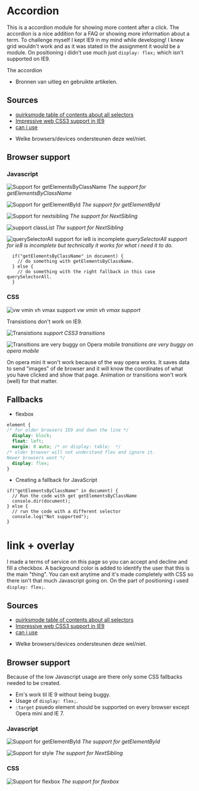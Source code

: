 # Accordion
This is a accordion module for showing more content after a click. The accordion is a nice addition for a FAQ or showing more information about a term.
To challenge myself I kept IE9 in my mind while developing! I knew grid wouldn't work and as it was stated in the assignment it would be a module.
On positioning i didn't use much just `display: flex;` which isn't supported on IE9.

The accordion


-	Bronnen van uitleg en gebruikte artikelen.
## Sources
* [quirksmode table of contents about all selectors](https://quirksmode.org/dom/core/#fivemethods)
* [Impressive web CSS3 support in IE9](https://www.impressivewebs.com/css3-support-ie9/)
* [can i use](https://caniuse.com/)

-	Welke browsers/devices ondersteunen deze wel/niet.

## Browser support

### Javascript
![Support for getElementsByClassName](docImages/getElementsByClassName.png)
_The support for getElementsByClassName_

![Support for getElementById](docImages/getElementById.png)
_The support for getElementById_

![Support for nextsibling](docImages/NextSibling.png)
_The support for NextSibling_

![support classList](docImages/classlist.png)
_The support for NextSibling_

![querySelectorAll support for ie8 is incomplete](docImages/querySelectorAll.png)
_querySelectorAll support for ie8 is incomplete but technically it works for what i need it to do._

```JS
  if("getElementsByClassName" in document) {
    // do something with getElementsByClassName.
  } else {
    // do something with the right fallback in this case querySelectorAll.
  }
```


### CSS
![vw vmin vh vmax support](docImages/vwvhvminvmax.png)
_vw vmin vh vmax support_

Transistions don't work on IE9.

![Transistions](docImages/transitions.png)
_support CSS3 transitions_


![Transitions are very buggy on Opera mobile](docImages/Opera-mobile.png)
_transitions are very buggy on opera mobile_

On opera mini it won't work because of the way opera works. It saves data to send "images" of de browser and it will know the coordinates of what you have clicked and show that page. Animation or transitions won't work (well) for that matter.


## Fallbacks

* flexbox

```CSS
element {
/* for older browsers IE9 and down the line */
  display: block;
  float: left;
  margin: 0 auto; /* or display: table;  */
/* older browser will not understand flex and ignore it.
Newer browsers wont */
  display: flex;
}
```

* Creating a fallback for JavaScript

```JS
if("getElementsByClassName" in document) {
  // Run the code with get getElementsByClassName
  console.dir(document);
} else {
  // run the code with a different selector
  console.log("Not supported");
}
```

# link + overlay
I made a terms of service on this page so you can accept and decline and fill a checkbox. A background color is added to identify the user that this is the main "thing". You can exit anytime and it's made completely with CSS so there isn't that much Javascript going on. On the part of positioning i used `display: flex;`.


## Sources
* [quirksmode table of contents about all selectors](https://quirksmode.org/dom/core/#fivemethods)
* [Impressive web CSS3 support in IE9](https://www.impressivewebs.com/css3-support-ie9/)
* [can i use](https://caniuse.com/)

-	Welke browsers/devices ondersteunen deze wel/niet.

## Browser support
Because of the low Javascript usage are there only some CSS fallbacks needed to be created.
* Em's work til IE 9 without being buggy.
* Usage of `display: flex;`.
* `:target` psuedo element should be supported on every browser except Opera mini and IE 7.


### Javascript
![Support for getElementById](docImages/getElementById.png)
_The support for getElementById_

![Support for style](docImages/classlist.png)
_The support for NextSibling_

### CSS
![Support for flexbox](docImages/displayflex.png)
_The support for flexbox_
